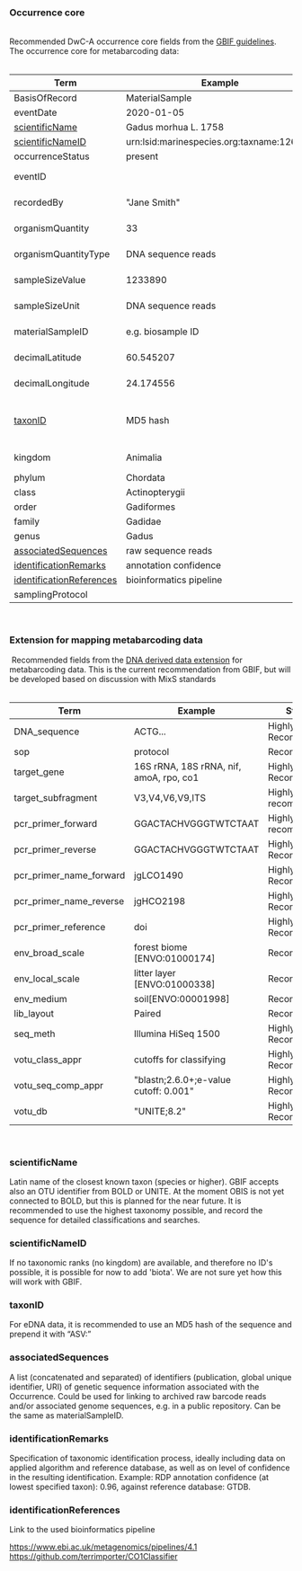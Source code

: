 ### Occurrence core
&nbsp;  
Recommended DwC-A occurrence core fields from the [GBIF guidelines](https://docs.gbif-uat.org/publishing-dna-derived-data/1.0/en/). 
The occurrence core for metabarcoding data:  
&nbsp;

| Term   |     Example     |  Status |
|----------|-------------|------|
| BasisOfRecord |  MaterialSample | Required |
| eventDate | 2020-01-05 |   Required |
| [scientificName](#scientificName) |  Gadus morhua L. 1758 |    Required |
| [scientificNameID](#scientificNameID) | urn:lsid:marinespecies.org:taxname:126436 | Required |
| occurrenceStatus | present | Required |
| eventID |       |   Highly recommended|
| recordedBy | "Jane Smith" |   Highly recommended | 
| organismQuantity | 33 |   Highly Recommended |
| organismQuantityType | DNA sequence reads |   Highly Recommended |
| sampleSizeValue | 1233890 |   Highly Recommended|
| sampleSizeUnit | DNA sequence reads |   Highly Recommended |
| materialSampleID | e.g. biosample ID |   Highly Recommended |
| decimalLatitude | 60.545207 |   Highly Recommended |
| decimalLongitude | 24.174556 |   Highly Recommended |
| [taxonID](#taxonID) | MD5 hash |   Highly Recommended (if no DNA sequence)|
| kingdom | Animalia |   Highly Recommended |
| phylum | Chordata |   Recommended|
| class| Actinopterygii |   Recommended|
| order | Gadiformes |   Recommended |
| family | Gadidae |   Recommended|
| genus | Gadus |   Recommended |
| [associatedSequences](#associatedSequences) | raw sequence reads |   Recommended |
| [identificationRemarks](#identificationRemarks) |annotation confidence |   Recommended |
| [identificationReferences](#identificationReferences) |bioinformatics pipeline|   Recommended |
| samplingProtocol |  |    |

&nbsp;
### Extension for mapping metabarcoding data  
&nbsp;Recommended fields from the [DNA derived data extension](https://rs.gbif.org/sandbox/extension/dna_derived_data.xml) for metabarcoding data. This is the current recommendation from GBIF, but will be developed based on discussion with MixS standards  
&nbsp;   
 
| Term   |     Example     |  Status |
|----------|-------------|------|
| DNA_sequence |  ACTG... | Highly Recommended |
| sop | protocol| Recommended |
| target_gene| 16S rRNA, 18S rRNA, nif, amoA, rpo, co1 | Highly Recommended  |
| target_subfragment |  V3,V4,V6,V9,ITS    |   Highly recommended|
| pcr_primer_forward |  GGACTACHVGGGTWTCTAAT |   Highly recommended | 
| pcr_primer_reverse |  GGACTACHVGGGTWTCTAAT |   Highly Recommended |
| pcr_primer_name_forward | jgLCO1490 |   Highly Recommended |
| pcr_primer_name_reverse | jgHCO2198 |   Highly Recommended|
| pcr_primer_reference | doi |   Highly Recommended |
| env_broad_scale| forest biome [ENVO:01000174] |   Recommended |
| env_local_scale| litter layer [ENVO:01000338] |   Recommended |
| env_medium | soil[ENVO:00001998] |   Recommended |
| lib_layout | Paired |   Recommended |
| seq_meth | Illumina HiSeq 1500 |   Highly Recommended|
| votu_class_appr | cutoffs for classifying|   Highly Recommended |
| votu_seq_comp_appr | "blastn;2.6.0+;e-value cutoff: 0.001" |   Highly Recommended |
| votu_db| "UNITE;8.2" |  Highly Recommended |

&nbsp;
&nbsp;
&nbsp;

### scientificName

Latin name of the closest known taxon (species or higher). GBIF accepts also an OTU identifier from BOLD or UNITE. At the moment OBIS is not yet connected to BOLD, but this is planned for the near future. It is recommended to use the highest taxonomy possible, and record the sequence for detailed classifications and searches.

### scientificNameID
If no taxonomic ranks (no kingdom) are available, and therefore no ID's possible, it is possible for now to add 'biota'. We are not sure yet how this will work with GBIF.

### taxonID
For eDNA data, it is recommended to use an MD5 hash of the sequence and prepend it with “ASV:”

### associatedSequences

A list (concatenated and separated) of identifiers (publication, global unique identifier, URI) of genetic sequence information associated with the Occurrence. Could be used for linking to archived raw barcode reads and/or associated genome sequences, e.g. in a public repository. Can be the same as materialSampleID.

### identificationRemarks

Specification of taxonomic identification process, ideally including data on applied algorithm and reference database, as well as on level of confidence in the resulting identification. Example: RDP annotation confidence (at lowest specified taxon): 0.96, against reference database: GTDB.

### identificationReferences

Link to the used bioinformatics pipeline 	

https://www.ebi.ac.uk/metagenomics/pipelines/4.1  
https://github.com/terrimporter/CO1Classifier
	


